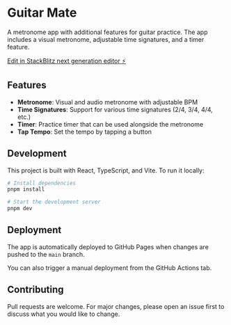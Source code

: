 # Guitar Mate

A metronome app with additional features for guitar practice. The app includes a visual metronome, adjustable time signatures, and a timer feature.

[Edit in StackBlitz next generation editor ⚡️](https://stackblitz.com/~/github.com/InfantAjayVenus/guitar-mate)

## Features

- **Metronome**: Visual and audio metronome with adjustable BPM
- **Time Signatures**: Support for various time signatures (2/4, 3/4, 4/4, etc.)
- **Timer**: Practice timer that can be used alongside the metronome
- **Tap Tempo**: Set the tempo by tapping a button

## Development

This project is built with React, TypeScript, and Vite. To run it locally:

```bash
# Install dependencies
pnpm install

# Start the development server
pnpm dev
```

## Deployment

The app is automatically deployed to GitHub Pages when changes are pushed to the `main` branch.

You can also trigger a manual deployment from the GitHub Actions tab.

## Contributing

Pull requests are welcome. For major changes, please open an issue first to discuss what you would like to change.